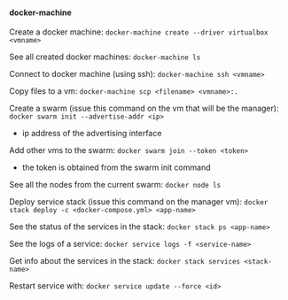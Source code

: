 #### docker-machine

Create a docker machine:
`docker-machine create --driver virtualbox <vmname>`

See all created docker machines:
`docker-machine ls`

Connect to docker machine (using ssh):
`docker-machine ssh <vmname>`

Copy files to a vm:
`docker-machine scp <filename> <vmname>:.`

Create a swarm (issue this command on the vm that will be the manager):
`docker swarm init --advertise-addr <ip>`
- ip address of the advertising interface

Add other vms to the swarm:
`docker swarm join --token <token>`
- the token is obtained from the swarm init command

See all the nodes from the current swarm:
`docker node ls`

Deploy service stack (issue this command on the manager vm):
`docker stack deploy -c <docker-compose.yml> <app-name>`

See the status of the services in the stack:
`docker stack ps <app-name>`

See the logs of a service:
`docker service logs -f <service-name>`

Get info about the services in the stack:
`docker stack services <stack-name>`

Restart service with:
`docker service update --force <id>`
